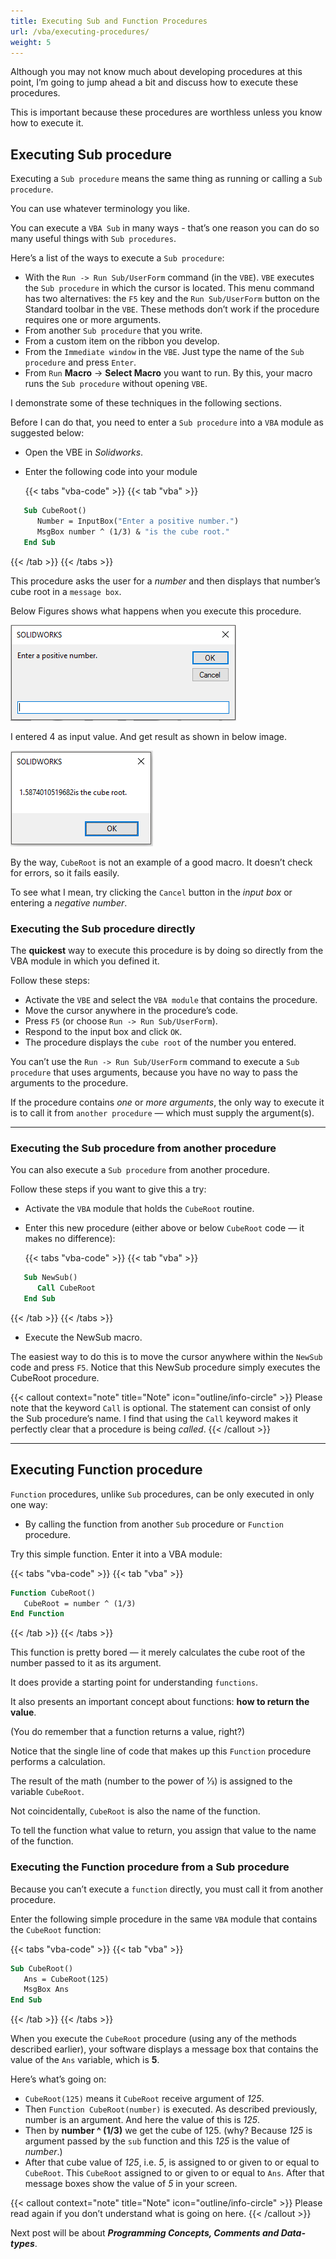 ```yaml
---
title: Executing Sub and Function Procedures
url: /vba/executing-procedures/
weight: 5
---
```


Although you may not know much about developing procedures at this point, I’m going to jump ahead a bit and discuss how to execute these procedures.

This is important because these procedures are worthless unless you know how to execute it.

## Executing Sub procedure

Executing a `Sub procedure` means the same thing as running or calling a `Sub procedure`.

You can use whatever terminology you like.

You can execute a `VBA Sub` in many ways - that’s one reason you can do so many useful things with `Sub procedures`.

Here’s a list of the ways to execute a `Sub procedure`:

- With the `Run -> Run Sub/UserForm` command (in the `VBE`). `VBE` executes the `Sub procedure` in which the cursor is located. This menu command has two alternatives: the `F5` key and the `Run Sub/UserForm` button on the Standard toolbar in the `VBE`. These methods don’t work if the procedure requires one or more arguments.
- From another `Sub procedure` that you write.
- From a custom item on the ribbon you develop.
- From the `Immediate window` in the `VBE`. Just type the name of the `Sub procedure` and press `Enter`.
- From `Run` **Macro** -> **Select Macro** you want to run. By this, your macro runs the `Sub procedure` without opening `VBE`.

I demonstrate some of these techniques in the following sections.

Before I can do that, you need to enter a `Sub procedure` into a `VBA` module as suggested below:

- Open the VBE in *Solidworks*.
- Enter the following code into your module

   {{< tabs "vba-code" >}}
   {{< tab "vba" >}}

```vb {lineNos=true lineNoStart=1}
   Sub CubeRoot()
      Number = InputBox("Enter a positive number.")
      MsgBox number ^ (1/3) & "is the cube root."
   End Sub
   ```

   {{< /tab >}}
   {{< /tabs >}}

This procedure asks the user for a *number* and then displays that number’s cube root in a `message box`.

Below Figures shows what happens when you execute this procedure.

![VBA-InputBox-function](1.VBA_InputBox_function.PNG)

I entered 4 as input value. And get result as shown in below image.

![VBA-InputBox-result](2.Displaying_the_cube_root_of_a_number_via_MsgBox.PNG)

By the way, `CubeRoot` is not an example of a good macro. It doesn’t check for errors, so it fails easily.

To see what I mean, try clicking the `Cancel` button in the *input box* or entering a *negative number*.

### Executing the Sub procedure directly

The **quickest** way to execute this procedure is by doing so directly from the VBA module in which you defined it.

Follow these steps:

- Activate the `VBE` and select the `VBA module` that contains the procedure.
- Move the cursor anywhere in the procedure’s code.
- Press `F5` (or choose `Run -> Run Sub/UserForm`).
- Respond to the input box and click `OK`.
- The procedure displays the `cube root` of the number you entered.

You can’t use the `Run -> Run Sub/UserForm` command to execute a `Sub procedure` that uses arguments, because you have no way to pass the arguments to the procedure.

If the procedure contains *one* or *more arguments*, the only way to execute it is to call it from `another procedure` — which must supply the argument(s).

---

### Executing the Sub procedure from another procedure

You can also execute a `Sub procedure` from another procedure.

Follow these steps if you want to give this a try:

- Activate the `VBA` module that holds the `CubeRoot` routine.
- Enter this new procedure (either above or below `CubeRoot` code — it makes no difference):

   {{< tabs "vba-code" >}}
   {{< tab "vba" >}}

```vb {lineNos=true lineNoStart=1}
   Sub NewSub()
      Call CubeRoot
   End Sub
   ```

   {{< /tab >}}
   {{< /tabs >}}

- Execute the NewSub macro.

The easiest way to do this is to move the cursor anywhere within the `NewSub` code and press `F5`.
Notice that this NewSub procedure simply executes the CubeRoot procedure.

{{< callout context="note" title="Note" icon="outline/info-circle" >}}
Please note that the keyword `Call` is optional. The statement can consist of only the Sub procedure’s name. I find that using the `Call` keyword makes it perfectly clear that a procedure is being *called*.
{{< /callout >}}

---

## Executing Function procedure

`Function` procedures, unlike `Sub` procedures, can be only executed in only one way:

- By calling the function from another `Sub` procedure or `Function` procedure.

Try this simple function. Enter it into a VBA module:

{{< tabs "vba-code" >}}
{{< tab "vba" >}}

```vb {lineNos=true lineNoStart=1}
Function CubeRoot()
   CubeRoot = number ^ (1/3)
End Function
```

{{< /tab >}}
{{< /tabs >}}

This function is pretty bored — it merely calculates the cube root of the number passed to it as its argument.

It does provide a starting point for understanding `functions`.

It also presents an important concept about functions: **how to return the value**.

(You do remember that a function returns a value, right?)

Notice that the single line of code that makes up this `Function` procedure performs a calculation.

The result of the math (number to the power of 1⁄3) is assigned to the variable `CubeRoot`.

Not coincidentally, `CubeRoot` is also the name of the function.

To tell the function what value to return, you assign that value to the name of the function.

### Executing the Function procedure from a Sub procedure

Because you can’t execute a `function` directly, you must call it from another procedure.

Enter the following simple procedure in the same `VBA` module that contains the `CubeRoot` function:

{{< tabs "vba-code" >}}
{{< tab "vba" >}}

```vb {lineNos=true lineNoStart=1}
Sub CubeRoot()
   Ans = CubeRoot(125)
   MsgBox Ans
End Sub
```

{{< /tab >}}
{{< /tabs >}}

When you execute the `CubeRoot` procedure (using any of the methods described earlier), your software displays a message box that contains the value of the `Ans` variable, which is **5**.

Here’s what’s going on:

- `CubeRoot(125)` means it `CubeRoot` receive argument of *125*.
- Then `Function CubeRoot(number)` is executed. As described previously, number is an argument. And here the value of this is *125*.
- Then by **number ^ (1/3)** we get the cube of 125. (why? Because *125* is argument passed by the `sub` function and this *125* is the value of *number*.)
- After that cube value of *125*, i.e. *5*, is assigned to or given to or equal to `CubeRoot`. This `CubeRoot` assigned to or given to or equal to `Ans`. After that message boxes show the value of *5* in your screen.

{{< callout context="note" title="Note" icon="outline/info-circle" >}}
Please read again if you don’t understand what is going on here.
{{< /callout >}}

Next post will be about ***Programming Concepts, Comments and Data-types***.
